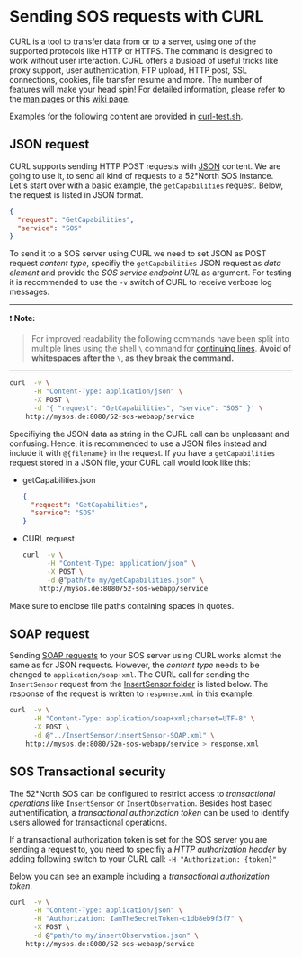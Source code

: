 # Sending SOS requests with CURL
CURL is a tool to transfer data from or to a server, using one of the supported protocols like HTTP or HTTPS. 
The command is designed to work without user interaction.
CURL offers a busload of useful tricks like proxy support, user authentication, FTP upload, HTTP post, SSL connections, cookies, file transfer resume and more. 
The number of features will make your head spin! For detailed information, please refer to the [man pages](https://linux.die.net/man/1/curl) or this [wiki page](https://wiki.ubuntuusers.de/cURL/).

Examples for the following content are provided in [curl-test.sh](curl-test.sh).
## JSON request
CURL supports sending HTTP POST requests with [JSON](https://en.wikipedia.org/wiki/JSON) content.
We are going to use it, to send all kind of requests to a 52°North SOS instance.
Let's start over with a basic example, the `getCapabilities` request. 
Below, the request is listed in JSON format.
```json
{ 
  "request": "GetCapabilities", 
  "service": "SOS" 
}
```
To send it to a SOS server using CURL we need to set JSON as POST
 request *content type*, specifiy the `getCapabilities` JSON request as *data element* and provide the 
 *SOS service endpoint URL* as argument. For testing it is recommended to use the `-v` switch of CURL 
 to receive verbose log messages.
 
-----
:exclamation: **Note:**
> For improved readability the following commands have been split into multiple lines using the shell ` \ ` command
> for [continuing lines](http://www.gnu.org/software/bash/manual/bashref.html#Escape-Character). **Avoid of whitespaces after the ` \ `, as they break the command.**

-----
  
```bash
curl  -v \
      -H "Content-Type: application/json" \
      -X POST \
      -d '{ "request": "GetCapabilities", "service": "SOS" }' \
    http://mysos.de:8080/52-sos-webapp/service
```

Specifiying the JSON data as string in the CURL call can be unpleasant and confusing.
Hence, it is recommended to use a JSON files instead and include it with `@{filename}` in the request.
If you have a `getCapabilities` request stored in a JSON file, your CURL call would look like this:

* getCapabilities.json
  ```json
  {
    "request": "GetCapabilities", 
    "service": "SOS" 
  }
  ```

* CURL request
  ```bash
  curl  -v \
        -H "Content-Type: application/json" \
        -X POST \
        -d @"path/to my/getCapabilities.json" \
      http://mysos.de:8080/52-sos-webapp/service      
  ```
Make sure to enclose file paths containing spaces in quotes.

## SOAP request
Sending [SOAP requests](https://en.wikipedia.org/wiki/SOAP) to your SOS server using CURL works alomst the same as for JSON requests.
However, the *content type* needs to be changed to `application/soap+xml`.
The CURL call for sending the `InsertSensor` request from the [InsertSensor folder](../InsertSensor) is listed below.
The response of the request is written to `response.xml` in this example.
```bash
curl  -v \
      -H "Content-Type: application/soap+xml;charset=UTF-8" \
      -X POST \
      -d @"../InsertSensor/insertSensor-SOAP.xml" \
    http://mysos.de:8080/52n-sos-webapp/service > response.xml
```
  
## SOS Transactional security
The 52°North SOS can be configured to restrict access to *transactional operations* like `InsertSensor` or `InsertObservation`.
Besides host based authentification, a *transactional authorization token* can be used to identify users allowed for transactional operations.

If a transactional authorization token is set for the SOS server you are sending a request to, you need to specifiy a *HTTP authorization header* by adding following switch to your CURL call:
`-H "Authorization: {token}"`

Below you can see an example including a *transactional authorization token*. 
```bash
curl  -v \
      -H "Content-Type: application/json" \
      -H "Authorization: IamTheSecretToken-c1db8eb9f3f7" \
      -X POST \
      -d @"path/to my/insertObservation.json" \
    http://mysos.de:8080/52-sos-webapp/service
```
